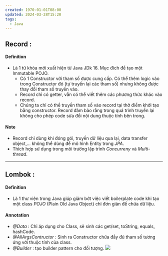 ```yaml
---
created: 1970-01-01T08:00
updated: 2024-03-28T15:20
tags:
  - Java
---
```

## Record :
#### Definition
- Là 1 từ khóa mới xuất hiện từ Java JDk 16. Mục đích để tạo một Immutable POJO.
	- Có 1 Constructor với tham số được cung cấp. Có thể thêm logic vào trong Constructor đó (tự truyền lại các tham số) nhưng không được thay đổi tham số truyền vào.
	- Record chỉ có getter, vẫn có thể viết thêm các phương thức khác vào record.
	- Chúng ta chỉ có thể truyền tham số vào record tại thờ điểm khởi tạo bằng constructor. Record đảm bảo rằng trong quá trình truyền lại không cho phép code sửa đổi nội dung thuộc tính bên trong. 
#### Note
- Record chỉ dùng khi đóng gói, truyền dữ liệu qua lại, data transfer object,... không thể dùng để mô hình Entity trong *JPA*.
- Thích hợp sử dụng trong môi trường lập trình *Concurreny* và *Multi-thread*.

---

## Lombok :
#### Definition
- Là 1 thư viện trong Java giúp giảm bớt việc viết boilerplate code khi tạo một class *POJO* (Plain Old Java Object) chỉ đơn giản để chứa dữ liệu.
#### Annotation 
- *@Data* : Chỉ áp dụng cho Class, sẽ sinh các get/set, toString, equals, hashCode.
- *@AllArgsContructor* :  Sinh ra Constructor chứa đầy đủ tham số tương ứng với thuộc tính của class.
- *@Builder* : tạo builder pattern cho đối tượng.
![](Pasted%20image%2020240712195846.png)